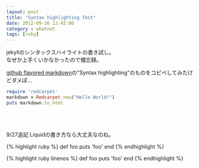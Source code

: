 ```yaml
---
layout: post
title: "Syntax highlighting Test"
date: 2012-09-26 12:42:00
category : whatnot
tags: [ruby]
---
```

jekyllのシンタックスハイライトの書き試し。  
なぜか上手くいかなかったので備忘録。

<!--more-->

[github flavored markdown](http://github.github.com/github-flavored-markdown/)の"Syntax highlighting"のものをコピペしてみたけどダメぽ...

```ruby
require 'redcarpet'
markdown = Redcarpet.new("Hello World!")
puts markdown.to_html
```

<br />
<br />
<br />
9/27追記  
Liquidの書き方なら大丈夫なのね。

{% highlight ruby %}
def foo
  puts 'foo'
end
{% endhighlight %}


{% highlight ruby linenos %}
def foo
  puts 'foo'
end
{% endhighlight %}

